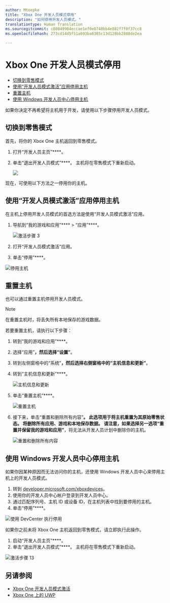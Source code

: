 ```yaml
---
author: Mtoepke
title: "Xbox One 开发人员模式停用"
description: "如何停用开发人员模式。"
translationtype: Human Translation
ms.sourcegitcommit: c80849904eccae1ef0e0740bb4e882f7f0f37cc8
ms.openlocfilehash: 273cd14d5f51a693ba8385c13d128bb2888de2ea

---
```


# Xbox One 开发人员模式停用

* [切换到零售模式](#switch-to-retail-mode)
* [使用“开发人员模式激活”应用停用主机](#deactivate-your-console-using-the-dev-mode-activation-app)  
* [重置主机](#reset-your-console)
* [使用 Windows 开发人员中心停用主机](#deactivate-your-console-using-windows-dev-center)

如果你决定不再希望将主机用于开发，请使用以下步骤停用开发人员模式。

## 切换到零售模式
首先，将你的 Xbox One 主机返回到零售模式。

1. 打开“开发人员主页”****。
2. 单击“退出开发人员模式”****。  主机将在零售模式下重新启动。  

   ![](images/deactivation-leave-dev-mode.png)

现在，可使用以下方法之一停用你的主机。

## 使用“开发人员模式激活”应用停用主机

在主机上停用开发人员模式的首选方法是使用“开发人员模式激活”应用。 

1. 导航到“我的游戏和应用”**** > “应用”****。
  
   ![激活步骤 3](images/activation-step-3.png)    
   
2.  打开“开发人员模式激活”应用。    
3.  单击“停用”****。
  
![停用主机](images/deactivation-app.png)

## 重置主机

也可以通过重置主机停用开发人员模式。  

> [!NOTE]
> 在重置主机时，将丢失所有本地保存的游戏数据。

若要重置主机，请执行以下步骤：

1.  转到“我的游戏和应用”****。  
2.  选择“应用”****，然后选择“设置”****。  
3.  转到左侧窗格中的“系统”****，然后选择右侧窗格中的“主机信息和更新”****。  
4.  转到“主机信息和更新”****。  
   
    ![主机信息和更新](images/deactivation-console-info-updates.png)  
    
5.  单击“重置主机”****。
    
    ![重置主机](images/deactivation-reset-console.png)
    
6.  接下来，单击“重置和删除所有内容”****。 此选项用于将主机重置为其原始零售状态。  将删除所有应用、游戏和本地保存数据。 请注意，如果选择另一选项“重置并保留我的游戏和应用”****，将无法从开发人员计划中删除你的主机。  
   
    ![重置和删除所有内容](images/deactivation-reset-remove.png)

## 使用 Windows 开发人员中心停用主机

如果你因某种原因而无法访问你的主机，还使用 Windows 开发人员中心来停用主机上的开发人员模式。

1. 转到 [developer.microsoft.com/xboxdevices](https://developer.microsoft.com/xboxdevices)。    
2. 使用你的开发人员中心帐户登录到开发人员中心。    
3. 通过匹配序列号、主机 ID 或设备 ID，在主机列表中找到要停用的主机。  
4. 单击“停用”****。  
  
![使用 DevCenter 执行停用](images/deactivation-devcenter.png)

如果你之前未将 Xbox One 主机返回到零售模式，请立即执行此操作。

1. 启动“开发人员主页”****。
2. 单击“退出开发人员模式”****。  主机将在零售模式下重新启动。

![激活步骤 13](images/deactivation-leave-dev-mode.png)

## 另请参阅
- [Xbox One 开发人员模式激活](devkit-activation.md)
- [Xbox One 上的 UWP](index.md)



<!--HONumber=Aug16_HO3-->


